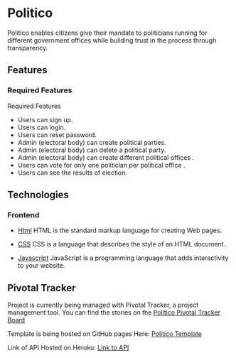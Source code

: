 # Politico
Politico enables citizens give their mandate to politicians running for different government offices while building trust in the process through transparency.

## Features

### Required Features

Required Features
* Users can sign up.
* Users can login.
* Users can reset password.
* Admin (electoral body) can create political parties.
* Admin (electoral body) can delete a political party.
* Admin (electoral body) can create different political offices .
* Users can vote for only one politician per political office .
* Users can see the results of election.

## Technologies 

### Frontend
* [Html](https://www.w3schools.com/html/html_intro.asp) HTML is the standard markup language for creating Web pages.

* [CSS](https://www.w3schools.com/css/default.asp) CSS is a language that describes the style of an HTML document.

* [Javascript](https://www.javascript.com/) JavaScript is a programming language that adds interactivity to your website.

## Pivotal Tracker

Project is currently being managed with Pivotal Tracker, a project management tool. You can find the stories on the 
[Politico Pivotal Tracker Board](https://www.pivotaltracker.com/n/projects/2238975)

Template is being hosted on GitHub pages Here: 
[Politico Template](https://ogwurujohnson.github.io/Politico/UI/)

Link of API Hosted on Heroku: 
[Link to API](https://better-politico.herokuapp.com/api/v1)
